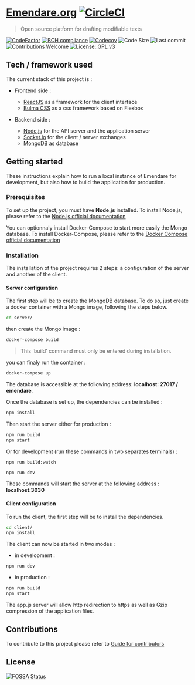 # [Emendare.org](https://emendare.org/) [![CircleCI](https://circleci.com/gh/jimmyleray/Emendare.svg?style=svg)](https://circleci.com/gh/jimmyleray/Emendare)

> Open source platform for drafting modifiable texts

[![CodeFactor](https://www.codefactor.io/repository/github/jimmyleray/emendare/badge)](https://www.codefactor.io/repository/github/jimmyleray/emendare) [![BCH compliance](https://bettercodehub.com/edge/badge/jimmyleray/Emendare?branch=develop)](https://bettercodehub.com/) [![Codecov](https://img.shields.io/codecov/c/github/jimmyleray/Emendare.svg?style=flat)](https://codecov.io/gh/JimmyLeray/Emendare) ![Code Size](https://img.shields.io/github/languages/code-size/jimmyleray/Emendare.svg?style=flat) ![Last commit](https://img.shields.io/github/last-commit/jimmyleray/Emendare.svg?style=flat) [![Contributions Welcome](https://img.shields.io/badge/contributions-welcome-brightgreen.svg?style=flat)](https://github.com/jimmyleray/Emendare/issues) [![License: GPL v3](https://img.shields.io/badge/License-GPL%20v3-blue.svg)](https://www.gnu.org/licenses/gpl-3.0)

## Tech / framework used

The current stack of this project is :

- Frontend side :

  - [ReactJS](https://reactjs.org/) as a framework for the client interface
  - [Bulma CSS](https://bulma.io/) as a css framework based on Flexbox

- Backend side :
  - [Node.js](https://nodejs.org/en/) for the API server and the application server
  - [Socket.io](https://socket.io/) for the client / server exchanges
  - [MongoDB](https://www.mongodb.com/en) as database

## Getting started

These instructions explain how to run a local instance of Emendare for development, but also how to build the application for production.

### Prerequisites

To set up the project, you must have **Node.js** installed.
To install Node.js, please refer to the [Node.js official documentation](https://nodejs.org/en/)

You can optionnaly install Docker-Compose to start more easily the Mongo database.
To install Docker-Compose, please refer to the [Docker Compose official documentation](https://docs.docker.com/compose/install/)

### Installation

The installation of the project requires 2 steps: a configuration of the server and another of the client.

#### Server configuration

The first step will be to create the MongoDB database. To do so, just create a docker container with a Mongo image, following the steps below.

```bash
cd server/
```

then create the Mongo image :

```bash
docker-compose build
```

> This 'build' command must only be entered during installation.

you can finaly run the container :

```bash
docker-compose up
```

The database is accessible at the following address: **localhost: 27017 / emendare**.

Once the database is set up, the dependencies can be installed :

```bash
npm install
```

Then start the server either for production :

```bash
npm run build
npm start
```

Or for development (run these commands in two separates terminals) :

```bash
npm run build:watch
```

```bash
npm run dev
```

These commands will start the server at the following address : **localhost:3030**

#### Client configuration

To run the client, the first step will be to install the dependencies.

```bash
cd client/
npm install
```

The client can now be started in two modes :

- in development :

```bash
npm run dev
```

- in production :

```bash
npm run build
npm start
```

The app.js server will allow http redirection to https as well as Gzip compression of the application files.

## Contributions

To contribute to this project please refer to [Guide for contributors](https://github.com/jimmyleray/Emendare/blob/master/CONTRIBUTING.md)

## License

[![FOSSA Status](https://app.fossa.io/api/projects/git%2Bgithub.com%2Fjimmyleray%2FEmendare.svg?type=large)](https://app.fossa.io/projects/git%2Bgithub.com%2Fjimmyleray%2FEmendare?ref=badge_large)
